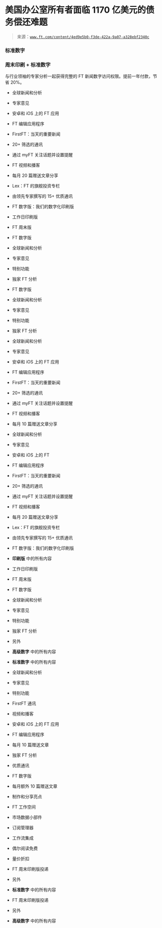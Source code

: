 <!--yml

类别：未分类

日期：2024-05-27 14:24:33

-->

# 美国办公室所有者面临 1170 亿美元的债务偿还难题

> 来源：[`www.ft.com/content/4ed9e5b0-f3de-422a-9a07-a328ebf2340c`](https://www.ft.com/content/4ed9e5b0-f3de-422a-9a07-a328ebf2340c)

### 标准数字

### 周末印刷 + 标准数字

与行业领袖的专家分析一起获得完整的 FT 新闻数字访问权限。提前一年付款，节省 20%。

+   全球新闻和分析

+   专家意见

+   安卓和 iOS 上的 FT 应用

+   FT 编辑应用程序

+   FirstFT：当天的重要新闻

+   20+ 筛选的通讯

+   通过 myFT 关注话题并设置提醒

+   FT 视频和播客

+   每月 20 篇赠送文章分享

+   Lex：FT 的旗舰投资专栏

+   由领先专家撰写的 15+ 优质通讯

+   FT 数字版：我们的数字化印刷版

+   工作日印刷版

+   FT 周末版

+   FT 数字版

+   全球新闻和分析

+   专家意见

+   特别功能

+   独家 FT 分析

+   FT 数字版

+   全球新闻和分析

+   专家意见

+   特别功能

+   独家 FT 分析

+   全球新闻和分析

+   专家意见

+   安卓和 iOS 上的 FT 应用

+   FT 编辑应用程序

+   FirstFT：当天的重要新闻

+   20+ 筛选的通讯

+   通过 myFT 关注话题并设置提醒

+   FT 视频和播客

+   每月 10 篇赠送文章分享

+   全球新闻和分析

+   专家意见

+   安卓和 iOS 上的 FT

+   FT 编辑应用程序

+   FirstFT：当天的重要新闻

+   20+ 筛选的通讯

+   通过 myFT 关注话题并设置提醒

+   FT 视频和播客

+   每月 20 篇赠送文章分享

+   Lex：FT 的旗舰投资专栏

+   由领先专家撰写的 15+ 优质通讯

+   FT 数字版：我们的数字化印刷版

+   **印刷版** 中的所有内容

+   工作日印刷版

+   FT 周末版

+   FT 数字版

+   全球新闻和分析

+   专家意见

+   特别功能

+   独家 FT 分析

+   另外

+   **高级数字** 中的所有内容

+   **标准数字** 中的所有内容

+   全球新闻和分析

+   专家意见

+   特别功能

+   FirstFT 通讯

+   视频和播客

+   安卓和 iOS 上的 FT 应用

+   FT 编辑应用程序

+   每月 10 篇赠送文章

+   独家 FT 分析

+   优质通讯

+   FT 数字版

+   每月额外 10 篇赠送文章

+   制作和分享亮点

+   FT 工作空间

+   市场数据小部件

+   订阅管理器

+   工作流集成

+   偶尔阅读免费

+   量价折扣

+   FT 周末印刷版投递

+   另外

+   **标准数字** 中的所有内容

+   FT 周末印刷版投递

+   另外

+   **高级数字** 中的所有内容
